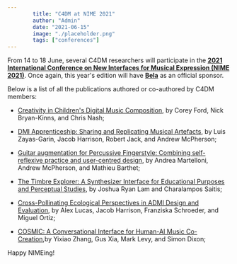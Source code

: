 ```yaml
---
        title: "C4DM at NIME 2021"
        author: "Admin"
        date: "2021-06-15"
        image: "./placeholder.png"
        tags: ["conferences"]
---
```


<p></p>

From 14 to 18 June, several C4DM researchers will participate in the <b>[2021 International Conference on New Interfaces for Musical Expression (NIME 2021)](http://nime2021.org/)</b>. Once again, this year's edition will have <b>[Bela](https://bela.io/)</b> as an official sponsor.

Below is a list of all the publications authored or co-authored by C4DM members:

* [Creativity in Children's Digital Music Composition](https://nime.pubpub.org/pub/ker5w948/draft?access=3q3e3rh4), by Corey Ford, Nick Bryan-Kinns, and Chris Nash;

* [DMI Apprenticeship: Sharing and Replicating Musical Artefacts](https://nime.pubpub.org/pub/dmiapprenticeship/release/1), by Luis Zayas-Garin, Jacob Harrison, Robert Jack, and Andrew McPherson;

* [Guitar augmentation for Percussive Fingerstyle: Combining self-reflexive practice and user-centred design](https://nime.pubpub.org/pub/zgj85mzv/draft?access=1n1p3o1a), by Andrea Martelloni, Andrew McPherson, and Mathieu Barthet;

* [The Timbre Explorer: A Synthesizer Interface for Educational Purposes and Perceptual Studies](https://nime.pubpub.org/pub/q5oc20wg/draft?access=7l529uv8), by Joshua Ryan Lam and Charalampos Saitis;

* [Cross-Pollinating Ecological Perspectives in ADMI Design and Evaluation](https://nime.pubpub.org/pub/d72sylsq/draft?access=ug54tfwf), by Alex Lucas, Jacob Harrison, Franziska Schroeder, and Miguel Ortiz;

* [COSMIC: A Conversational Interface for Human-AI Music Co-Creation](https://nime.pubpub.org/pub/in6wsc9t/draft?access=33xlz5f3),by Yixiao Zhang, Gus Xia, Mark Levy, and Simon Dixon;

Happy NIMEing!
